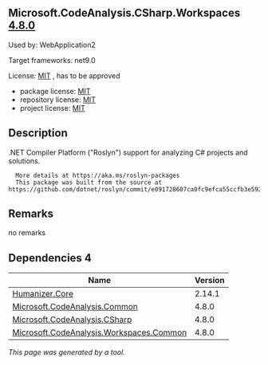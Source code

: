 Microsoft.CodeAnalysis.CSharp.Workspaces [4.8.0](https://www.nuget.org/packages/Microsoft.CodeAnalysis.CSharp.Workspaces/4.8.0)
--------------------

Used by: WebApplication2

Target frameworks: net9.0

License: [MIT](../../../../licenses/mit) , has to be approved

- package license: [MIT](https://licenses.nuget.org/MIT) 
- repository license: [MIT](https://github.com/dotnet/roslyn) 
- project license: [MIT](https://github.com/dotnet/roslyn) 

Description
-----------
.NET Compiler Platform ("Roslyn") support for analyzing C# projects and solutions.
    
      More details at https://aka.ms/roslyn-packages
      This package was built from the source at https://github.com/dotnet/roslyn/commit/e091728607ca0fc9efca55ccfb3e59259c6b5a0a.

Remarks
-----------
no remarks


Dependencies 4
-----------

|Name|Version|
|----------|:----|
|[Humanizer.Core](../../../../packages/nuget.org/humanizer.core/2.14.1)|2.14.1|
|[Microsoft.CodeAnalysis.Common](../../../../packages/nuget.org/microsoft.codeanalysis.common/4.8.0)|4.8.0|
|[Microsoft.CodeAnalysis.CSharp](../../../../packages/nuget.org/microsoft.codeanalysis.csharp/4.8.0)|4.8.0|
|[Microsoft.CodeAnalysis.Workspaces.Common](../../../../packages/nuget.org/microsoft.codeanalysis.workspaces.common/4.8.0)|4.8.0|

*This page was generated by a tool.*